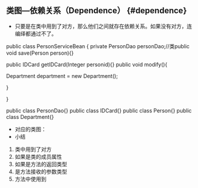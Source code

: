 ## 类图—依赖关系（Dependence） {#dependence}

*   只要是在类中用到了对方，那么他们之间就存在依赖关系。如果没有对方，连编绎都通过不了。

public class PersonServiceBean { private PersonDao personDao;//类public void save(Person person){}

public IDCard getIDCard(Integer personid){} public void modify(){

Department department = new Department();

}

}

public class PersonDao{} public class IDCard{} public class Person{} public class Department{}

*   对应的类图：
*   小结

1.  类中用到了对方
2.  如果是类的成员属性
3.  如果是方法的返回类型
4.  是方法接收的参数类型
5.  方法中使用到